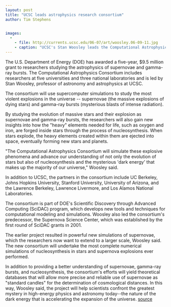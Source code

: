 ```yaml
---
layout: post
title: "UCSC leads astrophysics research consortium"
author: Tim Stephens


images:
  -
    - file: http://currents.ucsc.edu/06-07/art/woosley.06-09-11.jpg
    - caption: "UCSC's Stan Woosley leads the Computational Astrophysics Consortium."
---
```


The U.S. Department of Energy (DOE) has awarded a five-year, $9.5 million grant to researchers studying the astrophysics of supernovae and gamma-ray bursts. The Computational Astrophysics Consortium includes researchers at five universities and three national laboratories and is led by Stan Woosley, professor of astronomy and astrophysics at UCSC.

The consortium will use supercomputer simulations to study the most violent explosions in the universe -- supernovae (the massive explosions of dying stars) and gamma-ray bursts (mysterious blasts of intense radiation).

By studying the evolution of massive stars and their explosion as supernovae and gamma-ray bursts, the researchers will also gain new insights into how the "heavy" elements needed for life, such as oxygen and iron, are forged inside stars through the process of nucleosynthesis. When stars explode, the heavy elements created within them are ejected into space, eventually forming new stars and planets.

"The Computational Astrophysics Consortium will simulate these explosive phenomena and advance our understanding of not only the evolution of stars but also of nucleosynthesis and the mysterious 'dark energy' that makes up the majority of our universe," Woosley said.

In addition to UCSC, the partners in the consortium include UC Berkeley, Johns Hopkins University, Stanford University, University of Arizona, and the Lawrence Berkeley, Lawrence Livermore, and Los Alamos National Laboratories.

The consortium is part of DOE's Scientific Discovery through Advanced Computing (SciDAC) program, which develops new tools and techniques for computational modeling and simulations. Woosley also led the consortium's predecessor, the Supernova Science Center, which was established by the first round of SciDAC grants in 2001.

The earlier project resulted in powerful new simulations of supernovae, which the researchers now want to extend to a larger scale, Woosley said. The new consortium will undertake the most complete numerical simulations of nucleosynthesis in stars and supernova explosions ever performed.

In addition to providing a better understanding of supernovae, gamma-ray bursts, and nucleosynthesis, the consortium's efforts will yield theoretical databases that will allow more precise and reliable use of supernovae as "standard candles" for the determination of cosmological distances. In this way, Woosley said, the project will help scientists confront the greatest mystery in high-energy physics and astronomy today--the nature of the dark energy that is accelerating the expansion of the universe.
[source](http://www1.ucsc.edu/currents/06-07/09-11/astrophysics.asp "Permalink to astrophysics")
